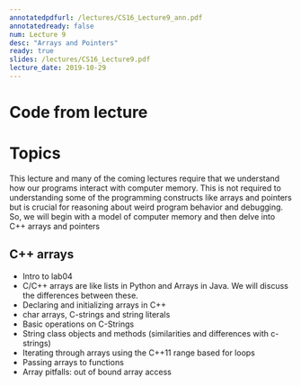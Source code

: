 ```yaml
---
annotatedpdfurl: /lectures/CS16_Lecture9_ann.pdf
annotatedready: false
num: Lecture 9
desc: "Arrays and Pointers"
ready: true
slides: /lectures/CS16_Lecture9.pdf
lecture_date: 2019-10-29
---
```

# Code from lecture


# Topics
This lecture and many of the coming lectures require that we understand how our programs interact with computer memory. This is not required to understanding some of the programming constructs like arrays and pointers but is crucial for reasoning about weird program behavior and debugging. So, we will begin with a model of computer memory and then delve into C++ arrays and pointers


## C++ arrays
* Intro to lab04
* C/C++ arrays are like lists in Python and Arrays in Java. We will discuss the differences between these.
* Declaring and initializing arrays in C++
* char arrays, C-strings and string literals
* Basic operations on C-Strings 
* String class objects and methods (similarities and differences with c-strings)
* Iterating through arrays using the C++11 range based for loops
* Passing arrays to functions
* Array pitfalls: out of bound array access


